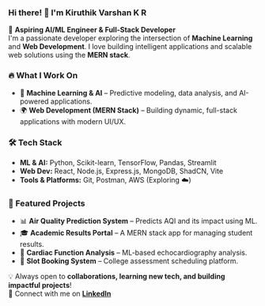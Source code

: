 ### Hi there! 👋 I'm Kiruthik Varshan K R  

🚀 **Aspiring AI/ML Engineer & Full-Stack Developer**  
I'm a passionate developer exploring the intersection of **Machine Learning** and **Web Development**. I love building intelligent applications and scalable web solutions using the **MERN stack**.  

### 🔥 What I Work On  
- 🤖 **Machine Learning & AI** – Predictive modeling, data analysis, and AI-powered applications.  
- 🌍 **Web Development (MERN Stack)** – Building dynamic, full-stack applications with modern UI/UX.  

### 🛠️ Tech Stack  
- **ML & AI:** Python, Scikit-learn, TensorFlow, Pandas, Streamlit  
- **Web Dev:** React, Node.js, Express.js, MongoDB, ShadCN, Vite  
- **Tools & Platforms:** Git, Postman, AWS (Exploring ☁️)  

### 📌 Featured Projects  
- 📊 **Air Quality Prediction System** – Predicts AQI and its impact using ML.  
- 🎓 **Academic Results Portal** – A MERN stack app for managing student results.  
- 🏥 **Cardiac Function Analysis** – ML-based echocardiography analysis.  
- 🏫 **Slot Booking System** – College assessment scheduling platform.  

💡 Always open to **collaborations, learning new tech, and building impactful projects**!  
🔗 Connect with me on **[LinkedIn](https://linkedin.com/in/kiruthik04)**  
